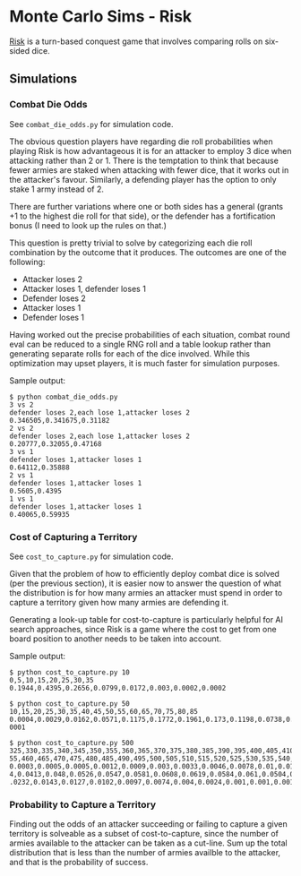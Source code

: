 # Monte Carlo Sims - Risk

[Risk](https://en.wikipedia.org/wiki/Risk_(game)) is a turn-based conquest game that involves comparing rolls on six-sided dice.

## Simulations

### Combat Die Odds

See `combat_die_odds.py` for simulation code.

The obvious question players have regarding die roll probabilities when playing Risk is how advantageous it is for an attacker to employ 3 dice when attacking rather than 2 or 1. There is the temptation to think that because fewer armies are staked when attacking with fewer dice, that it works out in the attacker's favour. Similarly, a defending player has the option to only stake 1 army instead of 2.

There are further variations where one or both sides has a general (grants +1 to the highest die roll for that side), or the defender has a fortification bonus (I need to look up the rules on that.)

This question is pretty trivial to solve by categorizing each die roll combination by the outcome that it produces. The outcomes are one of the following:

* Attacker loses 2
* Attacker loses 1, defender loses 1
* Defender loses 2
* Attacker loses 1
* Defender loses 1

Having worked out the precise probabilities of each situation, combat round eval can be reduced to a single RNG roll and a table lookup rather than generating separate rolls for each of the dice involved. While this optimization may upset players, it is much faster for simulation purposes.

Sample output:

```
$ python combat_die_odds.py
3 vs 2
defender loses 2,each lose 1,attacker loses 2
0.346505,0.341675,0.31182
2 vs 2
defender loses 2,each lose 1,attacker loses 2
0.20777,0.32055,0.47168
3 vs 1
defender loses 1,attacker loses 1
0.64112,0.35888
2 vs 1
defender loses 1,attacker loses 1
0.5605,0.4395
1 vs 1
defender loses 1,attacker loses 1
0.40065,0.59935
```

### Cost of Capturing a Territory

See `cost_to_capture.py` for simulation code.

Given that the problem of how to efficiently deploy combat dice is solved (per the previous section), it is easier now to answer the question of what the distribution is for how many armies an attacker must spend in order to capture a territory given how many armies are defending it.

Generating a look-up table for cost-to-capture is particularly helpful for AI search approaches, since Risk is a game where the cost to get from one board position to another needs to be taken into account.

Sample output:

```
$ python cost_to_capture.py 10
0,5,10,15,20,25,30,35
0.1944,0.4395,0.2656,0.0799,0.0172,0.003,0.0002,0.0002

$ python cost_to_capture.py 50
10,15,20,25,30,35,40,45,50,55,60,65,70,75,80,85
0.0004,0.0029,0.0162,0.0571,0.1175,0.1772,0.1961,0.173,0.1198,0.0738,0.0391,0.0161,0.0071,0.002,0.0016,0.
0001

$ python cost_to_capture.py 500
325,330,335,340,345,350,355,360,365,370,375,380,385,390,395,400,405,410,415,420,425,430,435,440,445,450,4
55,460,465,470,475,480,485,490,495,500,505,510,515,520,525,530,535,540,545,550
0.0003,0.0005,0.0005,0.0012,0.0009,0.003,0.0033,0.0046,0.0078,0.01,0.0122,0.0177,0.0219,0.0262,0.0314,0.0
4,0.0413,0.048,0.0526,0.0547,0.0581,0.0608,0.0619,0.0584,0.061,0.0504,0.0478,0.042,0.0346,0.0339,0.0245,0
.0232,0.0143,0.0127,0.0102,0.0097,0.0074,0.004,0.0024,0.001,0.001,0.001,0.0009,0.0004,0.0001,0.0002
```

### Probability to Capture a Territory

Finding out the odds of an attacker succeeding or failing to capture a given territory is solveable as a subset of cost-to-capture, since the number of armies available to the attacker can be taken as a cut-line. Sum up the total distribution that is less than the number of armies availble to the attacker, and that is the probability of success.
